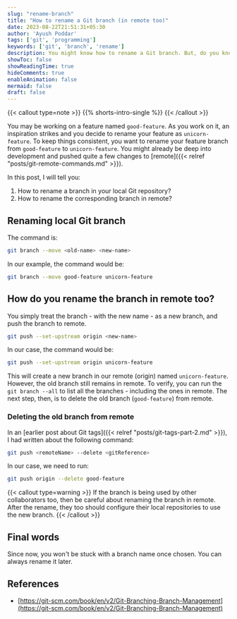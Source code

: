 ```yaml
---
slug: "rename-branch"
title: "How to rename a Git branch (in remote too)"
date: 2023-08-22T21:51:31+05:30
author: 'Ayush Poddar'
tags: ['git', 'programming']
keywords: ['git', 'branch', 'rename']
description: You might know how to rename a Git branch. But, do you know how to rename a remote branch too?
showToc: false
showReadingTime: true
hideComments: true
enableAnimation: false
mermaid: false
draft: false
---
```


{{< callout type=note >}}
{{% shorts-intro-single %}}
{{< /callout >}}

You may be working on a feature named `good-feature`. As you work on it, an inspiration strikes and
you decide to rename your feature as `unicorn-feature`. To keep things consistent, you want to rename your feature
branch from `good-feature` to `unicorn-feature`. You might already be deep into development and
pushed quite a few changes to [remote]({{< relref "posts/git-remote-commands.md" >}}).

In this post, I will tell you:
1. How to rename a branch in your local Git repository?
2. How to rename the corresponding branch in remote?

## Renaming local Git branch
The command is:

```bash
git branch --move <old-name> <new-name>
```

In our example, the command would be:

```bash
git branch --move good-feature unicorn-feature
```

## How do you rename the branch in remote too?
You simply treat the branch - with the new name - as a new branch, and push the branch to remote.

```bash
git push --set-upstream origin <new-name>
```

In our case, the command would be:

```bash
git push --set-upstream origin unicorn-feature
```

This will create a new branch in our remote (origin) named `unicorn-feature`. However, the old
branch still remains in remote. To verify, you can run the `git branch --all` to list all the branches - including
the ones in remote. The next step, then, is to delete the old branch (`good-feature`) from remote.

### Deleting the old branch from remote
In an [earlier post about Git tags]({{< relref "posts/git-tags-part-2.md" >}}), I had written about the
following command:

```bash
git push <remoteName> --delete <gitReference>
```

In our case, we need to run:

```bash
git push origin --delete good-feature
```

{{< callout type=warning >}}
If the branch is being used by other collaborators too, then be careful about renaming the branch in
remote. After the rename, they too should configure their local repositories to use the new branch.
{{< /callout >}}

## Final words
Since now, you won't be stuck with a branch name once chosen. You can always rename it later.

## References
- [https://git-scm.com/book/en/v2/Git-Branching-Branch-Management](https://git-scm.com/book/en/v2/Git-Branching-Branch-Management)
